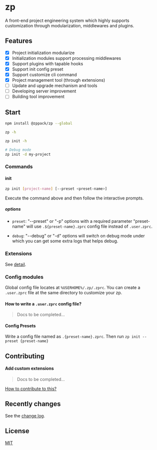# zp

A front-end project engineering system which highly supports customization through modularization, middlewares and plugins.

## Features

- [x] Project initialization modularize
- [x] Initialization modules support processing middlewares
- [x] Support plugins with tapable hooks
- [x] Support init config preset
- [x] Support customize cli command
- [x] Project management tool (through extensions)
- [ ] Update and upgrade mechanism and tools
- [ ] Developing server improvement
- [ ] Building tool improvement

## Start

```sh
npm install @zppack/zp --global

zp -h

zp init -h

# Debug mode
zp init -d my-project
```

### Commands

#### init

```sh
zp init [project-name] [--preset <preset-name>]
```

Execute the command above and then follow the interactive prompts.

##### options

- `preset`: "--preset" or "-p" options with a required parameter "preset-name" will use `.${preset-name}.zprc` config file instead of `.user.zprc`.

- `debug`: "--debug" or "-d" options will switch on debug mode under which you can get some extra logs that helps debug.

### Extensions

See [detail](docs/brief.md).

### Config modules

Global config file locates at `%USERHOME%/.zp/.zprc`.
You can create a `.user.zprc` file at the same directory to customize your zp.

#### How to write a `.user.zprc` config file?

> Docs to be completed...

#### Config Presets

Write a config file named as `.{preset-name}.zprc`. Then run `zp init --preset {preset-name}`
## Contributing

#### Add custom extensions

> Docs to be completed...

[How to contribute to this?](CONTRIBUTING.md)

## Recently changes

See the [change log](CHANGELOG.md).

## License

[MIT](LICENSE)
